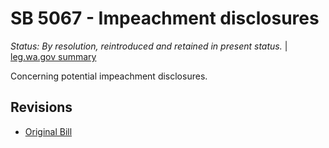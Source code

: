 # SB 5067 - Impeachment disclosures
*Status: By resolution, reintroduced and retained in present status.* | [leg.wa.gov summary](https://app.leg.wa.gov/billsummary?BillNumber=5067&Year=2021)

Concerning potential impeachment disclosures.

## Revisions
* [Original Bill](1/)